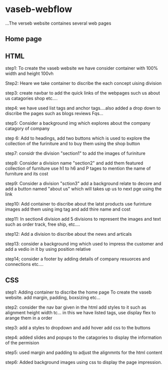 # vaseb-webflow
 ...The verseb website containes several web pages

 ## Home page 
 ## HTML
step1: To create the vaseb website we have consider container with 100% width and height 100vh

Step2: Heare we take container to discribe the each concept uising division 

step3: create navbar to add the quick links of the webpages such us about us catagories shop etc....

step4: we have used list tags and anchor tags....also added a drop down to discribe the pages such as blogs reviews Fqs...

step5: Consider a background img which explores about the company catagory of company 

step 6: Add to headings, add two buttons which is used to explore the collection of the furiniture and to buy them using the shop button

step7: considr the division "section1" to add the images of furiniture 

step8: Consider a division name "section2" and add them featured collection of furniture use h1 to h6 and P tages to mention the name of furniture and its cost

step9: Consider a division "sction3" add a background relate to decore and add a button named "about us" which will takes up us to next pge using the link

step10: Add container to discribe about the latst products use furinture images add them using img tag and add thire name and cost 

step11: In section4 division add 5 divisions to represent the images and text such as order track, free ship, etc....

step12: Add a division to discribe about the news and articals 

step13: consider a background img which used to impress the customer and add a vedio in it by using position relative 

step14; consider a footer by adding details of company resuorces and connections etc....



## CSS
 
step1: Adding container to discribe the home page To create the vaseb website. add margin, padding, boxsizing etc...

step2: consider the nav bar given in the html add styles to it such as alignment height width tc... in this we have listed tags, use display flex to arange them in a order 

step3: add a styles to dropdown and add hover add css to the buttons 

step4: added slides and popups to the catagories to display the information of the permision 

step5: used margin and padding to adjust the alignmnts for the html content 

step6: Added background images using css to display the page impression. 
